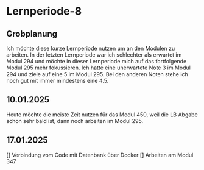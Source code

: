 # Lernperiode-8

## Grobplanung
Ich möchte diese kurze Lernperiode nutzen um an den Modulen zu arbeiten. In der letzten Lernperiode war ich schlechter als erwartet im Modul 294 und möchte in dieser Lernperiode mich auf das fortfolgende Modul 295 mehr fokussieren. Ich hatte eine unerwartete Note 3 im Modul 294 und ziele auf eine 5 im Modul 295. Bei den anderen Noten stehe ich noch gut mit immer mindestens eine 4.5.

## 10.01.2025
Heute möchte die meiste Zeit nutzen für das Modul 450, weil die LB Abgabe schon sehr bald ist, dann noch arbeiten im Modul 295.

## 17.01.2025
[] Verbindung vom Code mit Datenbank über Docker
[] Arbeiten am Modul 347
